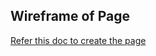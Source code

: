 ## Wireframe of Page
[Refer this doc to create the page](https://whimsical.com/team-page-wireframe-651soVzmuQRXndTnUmriXw)
